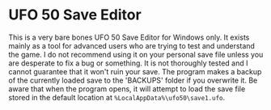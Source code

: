 # UFO 50 Save Editor

This is a very bare bones UFO 50 Save Editor for Windows only. It exists mainly as a tool for advanced users who are trying to test and understand the game. I do not recommend using it on your personal save file unless you are desperate to fix a bug or something. It is not thoroughly tested and I cannot guarantee that it won't ruin your save. The program makes a backup of the currently loaded save to the 'BACKUPS' folder if you overwrite it. Be aware that when the program opens, it will attempt to load the save file stored in the default location at `%LocalAppData%\ufo50\save1.ufo`.
